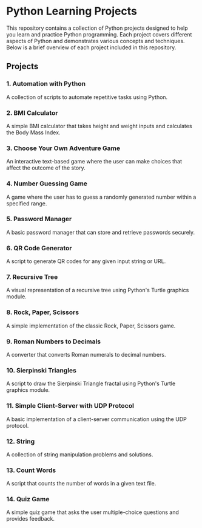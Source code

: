 # Python Learning Projects

This repository contains a collection of Python projects designed to help you learn and practice Python programming. Each project covers different aspects of Python and demonstrates various concepts and techniques. Below is a brief overview of each project included in this repository.

## Projects

### 1. Automation with Python
A collection of scripts to automate repetitive tasks using Python.

### 2. BMI Calculator
A simple BMI calculator that takes height and weight inputs and calculates the Body Mass Index.

### 3. Choose Your Own Adventure Game
An interactive text-based game where the user can make choices that affect the outcome of the story.

### 4. Number Guessing Game
A game where the user has to guess a randomly generated number within a specified range.

### 5. Password Manager
A basic password manager that can store and retrieve passwords securely.

### 6. QR Code Generator
A script to generate QR codes for any given input string or URL.

### 7. Recursive Tree
A visual representation of a recursive tree using Python's Turtle graphics module.

### 8. Rock, Paper, Scissors
A simple implementation of the classic Rock, Paper, Scissors game.

### 9. Roman Numbers to Decimals
A converter that converts Roman numerals to decimal numbers.

### 10. Sierpinski Triangles
A script to draw the Sierpinski Triangle fractal using Python's Turtle graphics module.

### 11. Simple Client-Server with UDP Protocol
A basic implementation of a client-server communication using the UDP protocol.

### 12. String
A collection of string manipulation problems and solutions.

### 13. Count Words
A script that counts the number of words in a given text file.

### 14. Quiz Game
A simple quiz game that asks the user multiple-choice questions and provides feedback.




